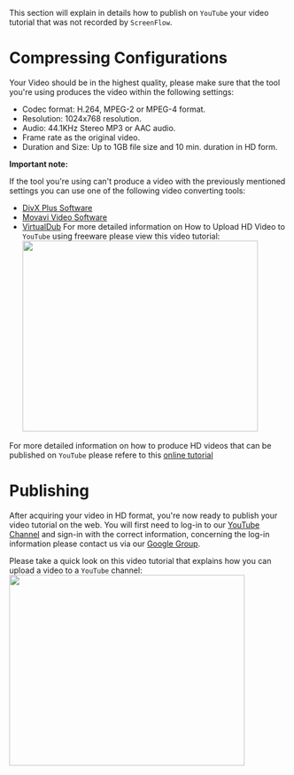 This section will explain in details how to publish on `YouTube` your video tutorial that was not recorded by `ScreenFlow`.

# Compressing Configurations #
Your Video should be in the highest quality, please make sure that the tool you're using produces the video within the following settings:

  * Codec format: H.264, MPEG-2 or MPEG-4 format.
  * Resolution: 1024x768 resolution.
  * Audio: 44.1KHz Stereo MP3 or AAC audio.
  * Frame rate as the original video.
  * Duration and Size: Up to 1GB file size and 10 min. duration in HD form.

**Important note:**

If the tool you're using can't produce a video with the previously mentioned settings you can use one of the following video converting tools:

  * [DivX Plus Software](http://www.divx.com/en/software/affiliates/divx-plus/buy?AID=10391330&PID=2928607)
  * [Movavi Video Software](http://www.movavi.com/)
  * [VirtualDub](http://virtualdub.sourceforge.net/)
For more detailed information on How to Upload HD Video to `YouTube` using freeware  please view this video tutorial:
<a href='http://www.youtube.com/watch?feature=player_embedded&v=xPOAdhWoWxw' target='_blank'><img src='http://img.youtube.com/vi/xPOAdhWoWxw/0.jpg' width='425' height=344 /></a>


For more detailed information on how to produce HD videos that can be published on `YouTube` please refere to this [online tutorial](http://www.squidoo.com/youtubehd)

# Publishing #
After acquiring your video in HD format, you're now ready to publish your video tutorial on the web. You will first need to log-in to our [YouTube Channel](http://www.youtube.com/user/TutorialsForUNICASE) and sign-in with the correct information, concerning the log-in information please contact us via our [Google Group](http://groups.google.com/group/google-code-hosting?lnk=sg).

Please take a quick look on this video tutorial that explains how you can  upload a video to a `YouTube` channel:
<a href='http://www.youtube.com/watch?feature=player_embedded&v=_O7iUiftbKU' target='_blank'><img src='http://img.youtube.com/vi/_O7iUiftbKU/0.jpg' width='425' height=344 /></a>
